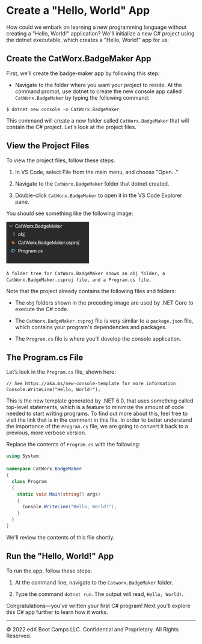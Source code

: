 # Create a "Hello, World" App

How could we embark on learning a new programming language without creating a "Hello, World!" application? We'll initialize a new C# project using the dotnet executable, which creates a "Hello, World!" app for us.

## Create the CatWorx.BadgeMaker App

First, we'll create the badge-maker app by following this step:

* Navigate to the folder where you want your project to reside. At the command prompt, use dotnet to create the new console app called `CatWorx.BadgeMaker` by typing the following command:

```console
$ dotnet new console -o CatWorx.BadgeMaker
```

This command will create a new folder called `CatWorx.BadgeMaker` that will contain the C# project. Let's look at the project files.

## View the Project Files

To view the project files, follow these steps:

1. In VS Code, select File from the main menu, and choose "Open..."

2. Navigate to the `CatWorx.BadgeMaker` folder that dotnet created.

3. Double-click `CatWorx.BadgeMaker` to open it in the VS Code Explorer pane.

You should see something like the following image:

![](../Images/image_2.png)

`A folder tree for CatWorx.BadgeMaker shows an obj folder, a CatWorx.BadgeMaker.csproj file, and a Program.cs file.`

Note that the project already contains the following files and folders:

* The `obj` folders shown in the preceding image are used by .NET Core to execute the C# code.

* The `CatWorx.BadgeMaker.csproj` file is very similar to a `package.json` file, which contains your program's dependencies and packages.

* The `Program.cs` file is where you'll develop the console application.

## The Program.cs File

Let’s look in the `Program.cs` file, shown here:

```console
// See https://aka.ms/new-console-template for more information
Console.WriteLine("Hello, World!");
```

This is the new template generated by .NET 6.0, that uses something called top-level statements, which is a feature to minimize the amount of code needed to start writing programs. To find out more about this, feel free to visit the link that is in the comment in this file. In order to better understand the importance of the `Program.cs` file, we are going to convert it back to a previous, more verbose version.

Replace the contents of `Program.cs` with the following:

```cs
using System;

namespace CatWorx.BadgeMaker
{
  class Program
  {
    static void Main(string[] args)
    {
      Console.WriteLine("Hello, World!");
    }
  }
}
```

We'll review the contents of this file shortly.

## Run the "Hello, World!" App

To run the app, follow these steps:

1. At the command line, navigate to the `Catworx.BadgeMaker` folder.

2. Type the command `dotnet run`. The output will read, `Hello, World!`.

Congratulations—you've written your first C# program! Next you'll explore this C# app further to learn how it works.

---
© 2022 edX Boot Camps LLC. Confidential and Proprietary. All Rights Reserved.